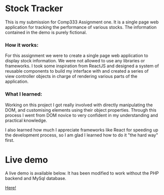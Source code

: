 # Stock Tracker
This is my submission for Comp333 Assignment one. It is a single page web application for tracking the performance of various stocks.
The information contained in the demo is purely fictional. 

### How it works:
For this assignment we were to create a single page web application to display stock information. 
We were not allowed to use any libraries or frameworks.
I took some inspiration from ReactJS and designed a system of reusable components to build my interface with and created a series of view controller objects in charge of rendering various parts of the application.

### What I learned:
Working on this project I got really involved with directly manipulating the DOM, and customising elements using their object properties.
Through this process I went from DOM novice to very confident in my understanding and practical knowledge.

I also learned how much I appreciate frameworks like React for speeding up the development process, so I am glad I learned how to do it "the hard way" first.

# Live demo
A live demo is available below. It has been modified to work without the PHP backend and MySql database.

[Here!](https://jeremy-doneghue.github.io/Stock-Tracker-Assignment/)
